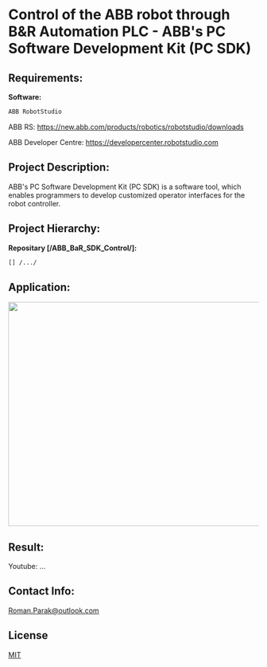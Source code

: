 # Control of the ABB robot through B&R Automation PLC - ABB's PC Software Development Kit (PC SDK)

## Requirements:

**Software:**
```bash
ABB RobotStudio
```
ABB RS: https://new.abb.com/products/robotics/robotstudio/downloads

ABB Developer Centre: https://developercenter.robotstudio.com

## Project Description:

ABB's PC Software Development Kit (PC SDK) is a software tool, which enables programmers to develop customized operator interfaces for the robot controller.

## Project Hierarchy:

**Repositary [/ABB_BaR_SDK_Control/]:**

```bash
[] /.../
```

## Application:

<p align="center">
  <img src="https://github.com/rparak/ABB-RobotStudo-Tutorial-SortingMachine/blob/main/images/2_1.png" width="800" height="450">
</p>

## Result:

Youtube: ...

## Contact Info:
Roman.Parak@outlook.com

## License
[MIT](https://choosealicense.com/licenses/mit/)
